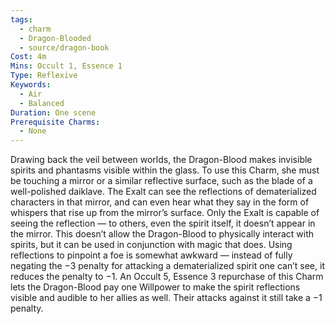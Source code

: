 ```yaml
---
tags:
  - charm
  - Dragon-Blooded
  - source/dragon-book
Cost: 4m
Mins: Occult 1, Essence 1
Type: Reflexive
Keywords:
  - Air
  - Balanced
Duration: One scene
Prerequisite Charms:
  - None
---
```

Drawing back the veil between worlds, the Dragon-Blood makes invisible spirits and phantasms visible within the glass. To use this Charm, she must be touching a mirror or a similar reflective surface, such as the blade of a well-polished daiklave. The Exalt can see the reflections of dematerialized characters in that mirror, and can even hear what they say in the form of whispers that rise up from the mirror’s surface. Only the Exalt is capable of seeing the reflection — to others, even the spirit itself, it doesn’t appear in the mirror. This doesn’t allow the Dragon-Blood to physically interact with spirits, but it can be used in conjunction with magic that does. Using reflections to pinpoint a foe is somewhat awkward — instead of fully negating the −3 penalty for attacking a dematerialized spirit one can’t see, it reduces the penalty to −1. An Occult 5, Essence 3 repurchase of this Charm lets the Dragon-Blood pay one Willpower to make the spirit reflections visible and audible to her allies as well. Their attacks against it still take a −1 penalty.